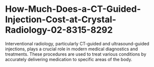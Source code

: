 # How-Much-Does-a-CT-Guided-Injection-Cost-at-Crystal-Radiology-02-8315-8292
Interventional radiology, particularly CT-guided and ultrasound-guided injections, plays a crucial role in modern medical diagnostics and treatments. These procedures are used to treat various conditions by accurately delivering medication to specific areas of the body. 
